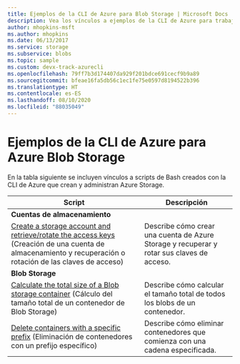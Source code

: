 ```yaml
---
title: Ejemplos de la CLI de Azure para Blob Storage | Microsoft Docs
description: Vea los vínculos a ejemplos de la CLI de Azure para trabajar con Azure Blob Storage, como la creación de una cuenta de almacenamiento, la eliminación de contenedores con un prefijo específico, etcétera.
author: mhopkins-msft
ms.author: mhopkins
ms.date: 06/13/2017
ms.service: storage
ms.subservice: blobs
ms.topic: sample
ms.custom: devx-track-azurecli
ms.openlocfilehash: 79ff7b3d174407da929f201bdce691cecf9b9a89
ms.sourcegitcommit: bfeae16fa5db56c1ec1fe75e0597d8194522b396
ms.translationtype: HT
ms.contentlocale: es-ES
ms.lasthandoff: 08/10/2020
ms.locfileid: "88035049"
---
```

# <a name="azure-cli-samples-for-azure-blob-storage"></a>Ejemplos de la CLI de Azure para Azure Blob Storage

En la tabla siguiente se incluyen vínculos a scripts de Bash creados con la CLI de Azure que crean y administran Azure Storage.

| Script | Descripción |
|---|---|
|**Cuentas de almacenamiento**||
| [Create a storage account and retrieve/rotate the access keys](../scripts/storage-common-rotate-account-keys-cli.md?toc=%2fcli%2fazure%2ftoc.json) (Creación de una cuenta de almacenamiento y recuperación o rotación de las claves de acceso) | Describe cómo crear una cuenta de Azure Storage y recuperar y rotar sus claves de acceso. |
|**Blob Storage**||
| [Calculate the total size of a Blob storage container](../scripts/storage-blobs-container-calculate-size-cli.md?toc=%2fcli%2fazure%2ftoc.json) (Cálculo del tamaño total de un contenedor de Blob Storage) | Describe cómo calcular el tamaño total de todos los blobs de un contenedor. |
| [Delete containers with a specific prefix](../scripts/storage-blobs-container-delete-by-prefix-cli.md?toc=%2fcli%2fazure%2ftoc.json) (Eliminación de contenedores con un prefijo específico) | Describe cómo eliminar contenedores que comienza con una cadena especificada. |
